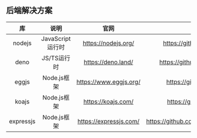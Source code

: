 
## 后端解决方案
| 库 | 说明 | 官网 | Github |
| :-----: | :----: | :----: | :----: |
| nodejs | JavaScript运行时 | https://nodejs.org/ | https://github.com/nodejs/node |
| deno | JS/TS运行时 | https://deno.land/ | https://github.com/denoland/deno |
| eggjs | Node.js框架 | https://www.eggjs.org/ | https://github.com/eggjs/egg |
| koajs | Node.js框架 | https://koajs.com/ | https://github.com/koajs/koa |
| expressjs | Node.js框架 | https://expressjs.com/ | https://github.com/expressjs/expressjs.com |

